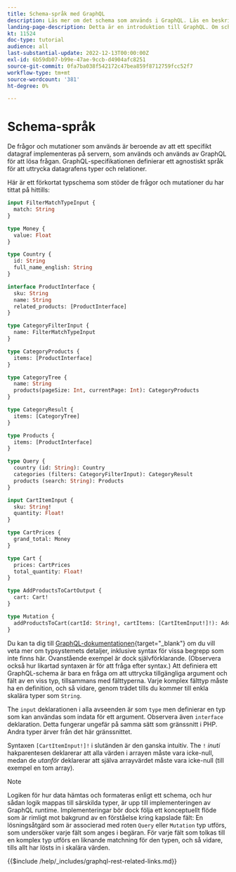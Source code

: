 ```yaml
---
title: Schema-språk med GraphQL
description: Läs mer om det schema som används i GraphQL. Läs en beskrivning av schemat tillsammans med några intressanta mönster och sätt att läsa schemat.
landing-page-description: Detta är en introduktion till GraphQL. Om schemat och hur vissa element ska tolkas
kt: 11524
doc-type: tutorial
audience: all
last-substantial-update: 2022-12-13T00:00:00Z
exl-id: 6b59db07-b99e-47ae-9ccb-d4904afc8251
source-git-commit: 0fa7ba038f542172c47bea859f8712759fcc52f7
workflow-type: tm+mt
source-wordcount: '381'
ht-degree: 0%

---
```


# Schema-språk

De frågor och mutationer som används är beroende av att ett specifikt datagraf implementeras på servern, som används och används av GraphQL för att lösa frågan. GraphQL-specifikationen definierar ett agnostiskt språk för att uttrycka datagrafens typer och relationer.

Här är ett förkortat typschema som stöder de frågor och mutationer du har tittat på hittills:

```graphql
input FilterMatchTypeInput {
  match: String
}

type Money {
  value: Float
}

type Country {
  id: String
  full_name_english: String
}

interface ProductInterface {
  sku: String
  name: String
  related_products: [ProductInterface]
}

type CategoryFilterInput {
  name: FilterMatchTypeInput
}

type CategoryProducts {
  items: [ProductInterface]
}

type CategoryTree {
  name: String
  products(pageSize: Int, currentPage: Int): CategoryProducts
}

type CategoryResult {
  items: [CategoryTree]
}

type Products {
  items: [ProductInterface]
}

type Query {
  country (id: String): Country
  categories (filters: CategoryFilterInput): CategoryResult
  products (search: String): Products
}

input CartItemInput {
  sku: String!
  quantity: Float!
}

type CartPrices {
  grand_total: Money
}

type Cart {
  prices: CartPrices
  total_quantity: Float!
}

type AddProductsToCartOutput {
  cart: Cart!
}

type Mutation {
  addProductsToCart(cartId: String!, cartItems: [CartItemInput!]!): AddProductsToCartOutput
}
```

Du kan ta dig till [GraphQL-dokumentationen](https://graphql.org/learn/schema/){target="_blank"} om du vill veta mer om typsystemets detaljer, inklusive syntax för vissa begrepp som inte finns här. Ovanstående exempel är dock självförklarande. (Observera också hur likartad syntaxen är för att fråga efter syntax.) Att definiera ett GraphQL-schema är bara en fråga om att uttrycka tillgängliga argument och fält av en viss typ, tillsammans med fälttyperna. Varje komplex fälttyp måste ha en definition, och så vidare, genom trädet tills du kommer till enkla skalära typer som `String`.

The `input` deklarationen i alla avseenden är som `type` men definierar en typ som kan användas som indata för ett argument. Observera även `interface` deklaration. Detta fungerar ungefär på samma sätt som gränssnitt i PHP. Andra typer ärver från det här gränssnittet.

Syntaxen `[CartItemInput!]!` i slutänden är den ganska intuitiv. The `!` _inuti_ hakparentesen deklarerar att alla värden i arrayen måste vara icke-null, medan de _utanför_ deklarerar att själva arrayvärdet måste vara icke-null (till exempel en tom array).

>[!NOTE]
>
>Logiken för hur data hämtas och formateras enligt ett schema, och hur sådan logik mappas till särskilda typer, är upp till implementeringen av GraphQL runtime. Implementeringar bör dock följa ett konceptuellt flöde som är rimligt mot bakgrund av en förståelse kring kapslade fält: En lösningsåtgärd som är associerad med roten `Query` eller `Mutation` typ utförs, som undersöker varje fält som anges i begäran. För varje fält som tolkas till en komplex typ utförs en liknande matchning för den typen, och så vidare, tills allt har lösts in i skalära värden.

{{$include /help/_includes/graphql-rest-related-links.md}}
